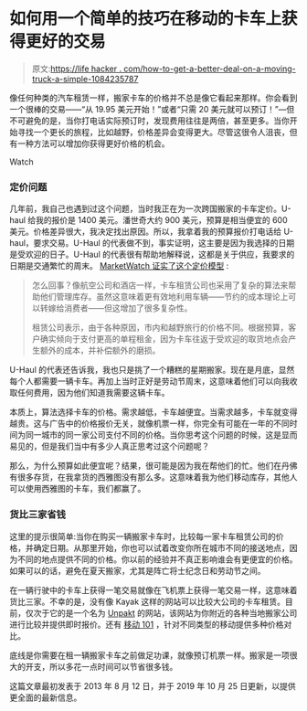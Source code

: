 # 如何用一个简单的技巧在移动的卡车上获得更好的交易

> 原文:[https://life hacker . com/how-to-get-a-better-deal-on-a-moving-truck-a-simple-1084235787](https://lifehacker.com/how-to-get-a-better-deal-on-a-moving-truck-with-a-simpl-1084235787)

像任何种类的汽车租赁一样，搬家卡车的价格并不总是像它看起来那样。你会看到一个很棒的交易——“从 19.95 美元开始！”或者“只需 20 美元就可以预订！”—但不可避免的是，当你打电话实际预订时，发现费用往往是两倍，甚至更多。当你开始寻找一个更长的旅程，比如越野，价格差异会变得更大。尽管这很令人沮丧，但有一种方法可以增加你获得更好价格的机会。

Watch

### **定价问题**

几年前，我自己也遇到过这个问题，当时我正在为一次跨国搬家的卡车定价。U-haul 给我的报价是 1400 美元。潘世奇大约 900 美元，预算是相当便宜的 600 美元。价格差异很大，我决定找出原因。所以，我拿着我的预算报价打电话给 U-haul，要求交易。U-Haul 的代表做不到，事实证明，这主要是因为我选择的日期是受欢迎的日子。U-Haul 的代表很有帮助地解释说，这都是关于供应，我要求的日期是交通繁忙的周末。 [MarketWatch 证实了这个定价模型](http://www.marketwatch.com/story/10-things-rental-trucks-wont-say-2013-01-18?pagenumber=2) :

> 怎么回事？像航空公司和酒店一样，卡车租赁公司也采用了复杂的算法来帮助他们管理库存。虽然这意味着更有效地利用车辆——节约的成本理论上可以转嫁给消费者——但这增加了很多复杂性。
> 
> 租赁公司表示，由于各种原因，市内和越野旅行的价格不同。根据预算，客户确实倾向于支付更高的单程租金，因为卡车往返于受欢迎的取货地点会产生额外的成本，并补偿额外的磨损。

U-Haul 的代表还告诉我，我也只是挑了一个糟糕的星期搬家。现在是月底，显然每个人都需要一辆卡车。再加上当时正好是劳动节周末，这意味着他们可以向我收取任何费用，因为他们知道我需要这辆卡车。

本质上，算法选择卡车的价格。需求越低，卡车越便宜。当需求越多，卡车就变得越贵。这与广告中的价格报价无关，就像机票一样，你完全有可能在一年的不同时间为同一城市的同一家公司支付不同的价格。当你思考这个问题的时候，这是显而易见的，但是我们当中有多少人真正思考过这个问题呢？

那么，为什么预算如此便宜呢？结果，很可能是因为我在帮他们的忙。他们在丹佛有很多存货，在我拿货的西雅图没有那么多。这意味着我为他们移动库存，其他人可以使用西雅图的卡车，我们都赢了。

### **货比三家省钱**

这里的提示很简单:当你在购买一辆搬家卡车时，比较每一家卡车租赁公司的价格，并确定日期。从那里开始，你也可以试着改变你所在城市不同的接送地点，因为不同的地点提供不同的价格。你以前的经验并不真正影响谁会有更便宜的价格。如果可以的话，避免在夏天搬家，尤其是阵亡将士纪念日和劳动节之间。

在一辆行驶中的卡车上获得一笔交易就像在飞机票上获得一笔交易一样，这意味着货比三家。不幸的是，没有像 Kayak 这样的网站可以比较大公司的卡车租赁。目前，仅次于它的是一个名为 [Unpakt](https://lifehacker.com/unpakt-compares-and-offers-instantaneous-quotes-for-mov-1625306955) 的网站，该网站为你附近的各种当地搬家公司进行比较并提供即时报价。还有 [移动 101](https://lifehacker.com/moving-101-helps-plan-your-move-from-start-to-finish-1741571475) ，针对不同类型的移动提供多种价格对比。

底线是你需要在租一辆搬家卡车之前做足功课，就像预订机票一样。搬家是一项很大的开支，所以多花一点时间可以节省很多钱。

这篇文章最初发表于 2013 年 8 月 12 日，并于 2019 年 10 月 25 日更新，以提供更全面的最新信息。